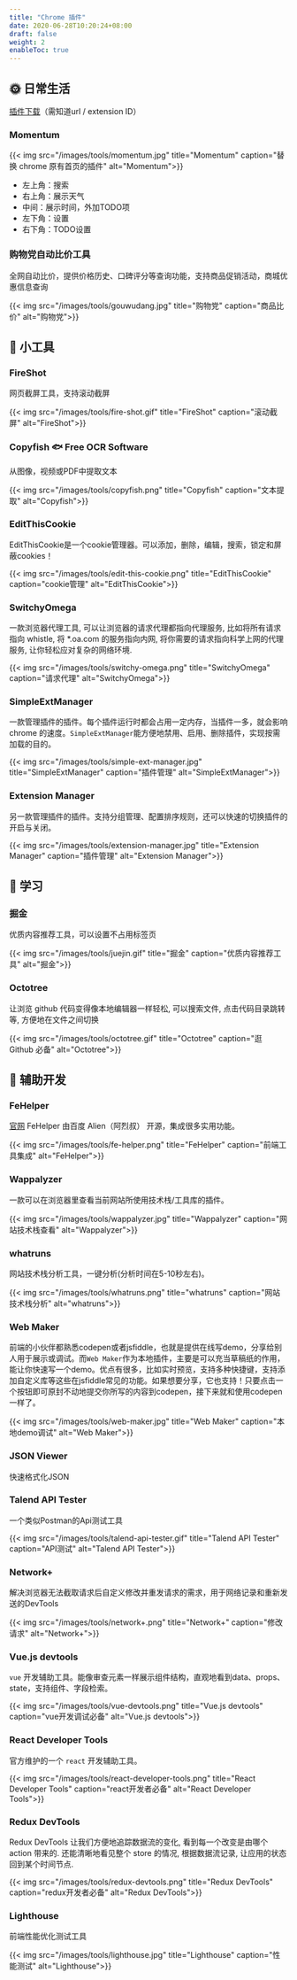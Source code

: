 ```yaml
---
title: "Chrome 插件"
date: 2020-06-28T10:20:24+08:00
draft: false
weight: 2
enableToc: true
---
```


## 🌞 日常生活

[插件下载](https://chrome-extension-downloader.com)（需知道url / extension ID）

### Momentum

{{< img src="/images/tools/momentum.jpg" title="Momentum" caption="替换 chrome 原有首页的插件" alt="Momentum">}}

- 左上角：搜索
- 右上角：展示天气
- 中间：展示时间，外加TODO项
- 左下角：设置
- 右下角：TODO设置
<!--![11](/images/tools/momentum.jpg)-->

### 购物党自动比价工具

全网自动比价，提供价格历史、口碑评分等查询功能，支持商品促销活动，商城优惠信息查询

{{< img src="/images/tools/gouwudang.jpg" title="购物党" caption="商品比价" alt="购物党">}}





## 🔧 小工具

### FireShot

网页截屏工具，支持滚动截屏

{{< img src="/images/tools/fire-shot.gif" title="FireShot" caption="滚动截屏" alt="FireShot">}}

### Copyfish 🐟 Free OCR Software

从图像，视频或PDF中提取文本

{{< img src="/images/tools/copyfish.png" title="Copyfish" caption="文本提取" alt="Copyfish">}}

### EditThisCookie

EditThisCookie是一个cookie管理器。可以添加，删除，编辑，搜索，锁定和屏蔽cookies！

{{< img src="/images/tools/edit-this-cookie.png" title="EditThisCookie" caption="cookie管理" alt="EditThisCookie">}}

### SwitchyOmega

一款浏览器代理工具, 可以让浏览器的请求代理都指向代理服务, 比如将所有请求指向 whistle, 将 *.oa.com 的服务指向内网, 将你需要的请求指向科学上网的代理服务, 让你轻松应对复杂的网络环境.

{{< img src="/images/tools/switchy-omega.png" title="SwitchyOmega" caption="请求代理" alt="SwitchyOmega">}}

### SimpleExtManager

一款管理插件的插件。每个插件运行时都会占用一定内存，当插件一多，就会影响 chrome 的速度。`SimpleExtManager`能方便地禁用、启用、删除插件，实现按需加载的目的。

{{< img src="/images/tools/simple-ext-manager.jpg" title="SimpleExtManager" caption="插件管理" alt="SimpleExtManager">}}

### Extension Manager

另一款管理插件的插件。支持分组管理、配置排序规则，还可以快速的切换插件的开启与关闭。

{{< img src="/images/tools/extension-manager.jpg" title="Extension Manager" caption="插件管理" alt="Extension Manager">}}


## 🤔 学习

### 掘金

优质内容推荐工具，可以设置不占用标签页

{{< img src="/images/tools/juejin.gif" title="掘金" caption="优质内容推荐工具" alt="掘金">}}

### Octotree

让浏览 github 代码变得像本地编辑器一样轻松, 可以搜索文件, 点击代码目录跳转等, 方便地在文件之间切换

{{< img src="/images/tools/octotree.gif" title="Octotree" caption="逛 Github 必备" alt="Octotree">}}





## 💼 辅助开发

### FeHelper

[官网](https://www.baidufe.com/fehelper/index/index.html)
FeHelper 由百度 Alien（阿烈叔） 开源，集成很多实用功能。

{{< img src="/images/tools/fe-helper.png" title="FeHelper" caption="前端工具集成" alt="FeHelper">}}

### Wappalyzer

一款可以在浏览器里查看当前网站所使用技术栈/工具库的插件。

{{< img src="/images/tools/wappalyzer.jpg" title="Wappalyzer" caption="网站技术栈查看" alt="Wappalyzer">}}

### whatruns

网站技术栈分析工具，一键分析(分析时间在5-10秒左右)。

{{< img src="/images/tools/whatruns.png" title="whatruns" caption="网站技术栈分析" alt="whatruns">}}

### Web Maker

前端的小伙伴都熟悉codepen或者jsfiddle，也就是提供在线写demo，分享给别人用于展示或调试。而`Web Maker`作为本地插件，主要是可以充当草稿纸的作用，能让你快速写一个demo。优点有很多，比如实时预览，支持多种快捷键，支持添加自定义库等这些在jsfiddle常见的功能。如果想要分享，它也支持！只要点击一个按钮即可原封不动地提交你所写的内容到codepen，接下来就和使用codepen一样了。

{{< img src="/images/tools/web-maker.jpg" title="Web Maker" caption="本地demo调试" alt="Web Maker">}}

### JSON Viewer

快速格式化JSON

### Talend API Tester

一个类似Postman的Api测试工具

{{< img src="/images/tools/talend-api-tester.gif" title="Talend API Tester" caption="API测试" alt="Talend API Tester">}}

### Network+

解决浏览器无法截取请求后自定义修改并重发请求的需求，用于网络记录和重新发送的DevTools

{{< img src="/images/tools/network+.png" title="Network+" caption="修改请求" alt="Network+">}}

### Vue.js devtools

`vue` 开发辅助工具。能像审查元素一样展示组件结构，直观地看到data、props、state，支持组件、字段检索。

{{< img src="/images/tools/vue-devtools.png" title="Vue.js devtools" caption="vue开发调试必备" alt="Vue.js devtools">}}

### React Developer Tools

官方维护的一个 `react` 开发辅助工具。

{{< img src="/images/tools/react-developer-tools.png" title="React Developer Tools" caption="react开发者必备" alt="React Developer Tools">}}

### Redux DevTools

Redux DevTools 让我们方便地追踪数据流的变化, 看到每一个改变是由哪个 action 带来的. 还能清晰地看见整个 store 的情况, 根据数据流记录, 让应用的状态回到某个时间节点.

{{< img src="/images/tools/redux-devtools.png" title="Redux DevTools" caption="redux开发者必备" alt="Redux DevTools">}}

### Lighthouse

前端性能优化测试工具

{{< img src="/images/tools/lighthouse.jpg" title="Lighthouse" caption="性能测试" alt="Lighthouse">}}
